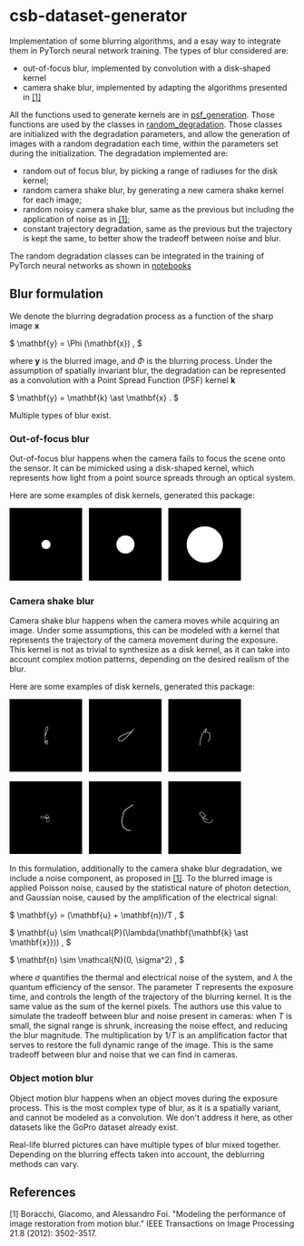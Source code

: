 # csb-dataset-generator

Implementation of some blurring algorithms, and a esay way to integrate them in PyTorch neural network training. The types of blur considered are:

* out-of-focus blur, implemented by convolution with a disk-shaped kernel
* camera shake blur, implemented by adapting the algorithms presented in [[1]](#1)

All the functions used to generate kernels are in [psf_generation](psf_generation). Those functions are used by the classes in [random_degradation](random_degradation). Those classes are initialized with the degradation parameters, and allow the generation of images with a random degradation each time, within the parameters set during the initialization. The degradation implemented are:

* random out of focus blur, by picking a range of radiuses for the disk kernel;
* random camera shake blur, by generating a new camera shake kernel for each image;
* random noisy camera shake blur, same as the previous but including the application of noise as in [[1]](#1);
* constant trajectory degradation, same as the previous but the trajectory is kept the same, to better show the tradeoff between noise and blur.

The random degradation classes can be integrated in the training of PyTorch neural networks as shown in [notebooks](notebooks)

## Blur formulation

We denote the blurring degradation process as a function of the sharp image $\mathbf{x}$

$
    \mathbf{y} = \Phi (\mathbf{x}) ,
$

where $\mathbf{y}$ is the blurred image, and $\Phi$ is the blurring process. Under the assumption of spatially invariant blur, the degradation can be represented as a convolution with a Point Spread Function (PSF) kernel $\mathbf{k}$

$
    \mathbf{y} = \mathbf{k} \ast \mathbf{x} .
$

Multiple types of blur exist. 

### Out-of-focus blur
Out-of-focus blur happens when the camera fails to focus the scene onto the sensor. It can be mimicked using a disk-shaped kernel, which represents how light from a point source spreads through an optical system.

Here are some examples of disk kernels, generated this package:

![alt text](images/disk_kernels/1.png) &nbsp; ![alt text](images/disk_kernels/2.png) &nbsp; ![alt text](images/disk_kernels/3.png)


### Camera shake blur
Camera shake blur happens when the camera moves while acquiring an image. Under some assumptions, this can be modeled with a kernel that represents the trajectory of the camera movement during the exposure. This kernel is not as trivial to synthesize as a disk kernel, as it can take into account complex motion patterns, depending on the desired realism of the blur. 

Here are some examples of disk kernels, generated this package:

![alt text](images/csb_kernels/33.png) &nbsp; ![alt text](images/csb_kernels/57.png) &nbsp; ![alt text](images/csb_kernels/6.png)

![alt text](images/csb_kernels/73.png) &nbsp; ![alt text](images/csb_kernels/8.png) &nbsp; ![alt text](images/csb_kernels/86.png)




In this formulation, additionally to the camera shake blur degradation, we include a noise component, as proposed in  [[1]](#1). To the blurred image is applied Poisson noise, caused by the statistical nature of photon detection, and Gaussian noise, caused by the amplification of the electrical signal:

$
    \mathbf{y} = (\mathbf{u} + \mathbf{n})/T ,
$

$
    \mathbf{u} \sim \mathcal{P}(\lambda(\mathbf{\mathbf{k} \ast \mathbf{x}})) ,
$    

$
    \mathbf{n} \sim \mathcal{N}(0, \sigma^2) , 
$

where $\sigma$ quantifies the thermal and electrical noise of the system, and $\lambda$ the quantum efficiency of the sensor. The parameter $T$ represents the exposure time, and controls the length of the trajectory of the blurring kernel. It is the same value as the sum of the kernel pixels. The authors use this value to simulate the tradeoff between blur and noise present in cameras: when $T$ is small, the signal range is shrunk, increasing the noise effect, and reducing the blur magnitude. The multiplication by $1/T$ is an amplification factor that serves to restore the full dynamic range of the image. This is the same tradeoff between blur and noise that we can find in cameras.

### Object motion blur
Object motion blur happens when an object moves during the exposure process. This is the most complex type of blur, as it is a spatially variant, and cannot be modeled as a convolution. We don't address it here, as other datasets like the GoPro dataset already exist.

Real-life blurred pictures can have multiple types of blur mixed together. Depending on the blurring effects taken into account, the deblurring methods can vary.




## References
<a id="1">[1]</a> 
Boracchi, Giacomo, and Alessandro Foi. "Modeling the performance of image restoration from motion blur." IEEE Transactions on Image Processing 21.8 (2012): 3502-3517.